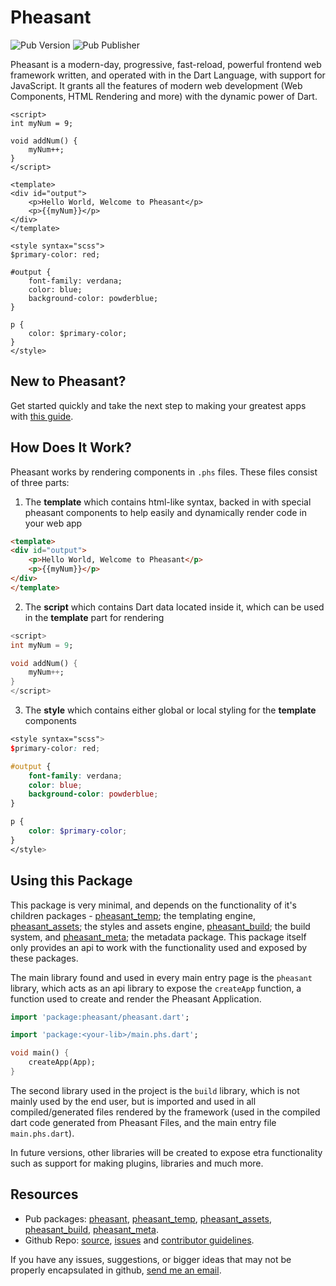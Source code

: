 # Pheasant

![Pub Version](https://img.shields.io/pub/v/pheasant?labelColor=rgb(245%2C%20193%2C%2066)&link=https%3A%2F%2Fpub.dev%2Fpackages%2Fpheasant) ![Pub Publisher](https://img.shields.io/pub/publisher/pheasant?labelColor=rgb(245%2C%20193%2C%2066)&link=https%3A%2F%2Fpub.dev%2Fpackages%2Fpheasant)

Pheasant is a modern-day, progressive, fast-reload, powerful frontend web framework written, and operated with in the Dart Language, with support for JavaScript. It grants all the features of modern web development (Web Components, HTML Rendering and more) with the dynamic power of Dart.

```
<script>
int myNum = 9;

void addNum() {
    myNum++;
}
</script>

<template>
<div id="output">
    <p>Hello World, Welcome to Pheasant</p>
    <p>{{myNum}}</p>
</div>
</template>

<style syntax="scss">
$primary-color: red;

#output {
    font-family: verdana;
    color: blue;
    background-color: powderblue;
}

p {
    color: $primary-color;
}
</style>
```
## New to Pheasant?
Get started quickly and take the next step to making your greatest apps with [this guide](). 

<!-- JS Support Not ready yet -->
<!-- If you are a JavaScript Developer, you can check out [here]() on how to make use of this framework with the power of dart and javascript together -->

## How Does It Work?
Pheasant works by rendering components in `.phs` files. These files consist of three parts: 
1. The **template** which contains html-like syntax, backed in with special pheasant components to help easily and dynamically render code in your web app
```html
<template>
<div id="output">
    <p>Hello World, Welcome to Pheasant</p>
    <p>{{myNum}}</p>
</div>
</template>
```
2. The **script** which contains Dart data located inside it, which can be used in the **template** part for rendering
```dart
<script>
int myNum = 9;

void addNum() {
    myNum++;
}
</script>
```

3. The **style** which contains either global or local styling for the **template** components
```scss
<style syntax="scss">
$primary-color: red;

#output {
    font-family: verdana;
    color: blue;
    background-color: powderblue;
}

p {
    color: $primary-color;
}
</style>
```

## Using this Package
This package is very minimal, and depends on the functionality of it's children packages - [pheasant_temp](https://github.com/pheasantframework/pheasant_temp); the templating engine, [pheasant_assets](https://github.com/pheasantframework/pheasant_assets); the styles and assets engine, [pheasant_build](https://github.com/pheasantframework/pheasant_build); the build system, and [pheasant_meta](https://github.com/pheasantframework/pheasant_meta); the metadata package. This package itself only provides an api to work with the functionality used and exposed by these packages. 

The main library found and used in every main entry page is the `pheasant` library, which acts as an api library to expose the `createApp` function, a function used to create and render the Pheasant Application.

```dart
import 'package:pheasant/pheasant.dart';

import 'package:<your-lib>/main.phs.dart';

void main() {
    createApp(App);
}
```

The second library used in the project is the `build` library, which is not mainly used by the end user, but is imported and used in all compiled/generated files rendered by the framework (used in the compiled dart code generated from Pheasant Files, and the main entry file `main.phs.dart`).

In future versions, other libraries will be created to expose etra functionality such as support for making plugins, libraries and much more.

## Resources
- Pub packages: [pheasant](https://pub.dev/packages/pheasant), [pheasant_temp](https://pub.dev/packages/pheasant_temp), [pheasant_assets](https://pub.dev/packages/pheasant_assets), [pheasant_build](https://pub.dev/packages/pheasant_build), [pheasant_meta](https://pub.dev/packages/pheasant_meta).
- Github Repo: [source](https://github.com/pheasantframework/pheasant), [issues](https://github.com/pheasantframework/pheasant/issues) and [contributor guidelines](https://github.com/pheasantframework/pheasant/blob/development/CONTRIBUTING.md).

If you have any issues, suggestions, or bigger ideas that may not be properly encapsulated in github, [send me an email](raven@tech.nugegroup.com).